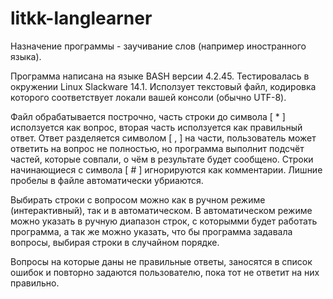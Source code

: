 # litkk-langlearner

 Назначение программы - заучивание слов (например иностранного языка).

 Программа написана на языке BASH версии 4.2.45.
Тестировалась в окружении Linux Slackware 14.1.
Исползует текстовый файл, кодировка которого соответствует локали вашей консоли (обычно UTF-8).

Файл обрабатывается построчно, часть строки до символа [ * ] исползуется как вопрос, 
вторая часть исползуется как правильный ответ.
Ответ разделяется символом [ , ] на части, пользователь может ответить на вопрос не полностью,
но программа выполнит подсчёт частей, которые совпали, о чём в результате будет сообщено.
Строки начинающиеся с символа [ # ] игнорируются как комментарии.
Лишние пробелы в файле автоматически убриаются.

Выбирать строки с вопросом можно как в ручном режиме (интерактивный), так и в автоматическом.
В автоматическом режиме можно указать в ручную диапазон строк, с которымми будет работать программа, 
а так же можно указать, что бы программа задавала вопросы, выбирая строки в случайном порядке.

Вопросы на которые даны не правильные ответы, заносятся в список ошибок и повторно задаются пользователю, пока 
тот не ответит на них правильно.

